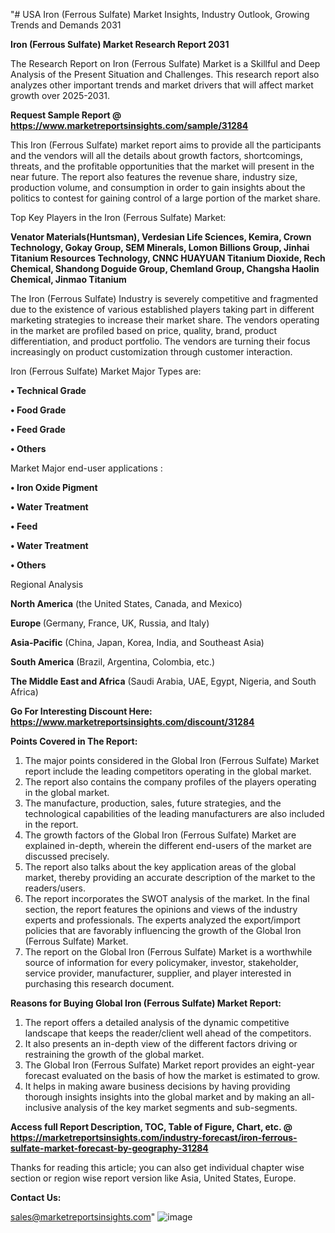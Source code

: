"# USA Iron (Ferrous Sulfate) Market Insights, Industry Outlook, Growing Trends and Demands 2031

<strong>Iron (Ferrous Sulfate) Market Research Report 2031</strong>

The Research Report on Iron (Ferrous Sulfate) Market is a Skillful and Deep Analysis of the Present Situation and Challenges. This research report also analyzes other important trends and market drivers that will affect market growth over 2025-2031.

<strong>Request Sample Report @ <a href=https://www.marketreportsinsights.com/sample/31284>https://www.marketreportsinsights.com/sample/31284</a></strong>

This Iron (Ferrous Sulfate) market report aims to provide all the participants and the vendors will all the details about growth factors, shortcomings, threats, and the profitable opportunities that the market will present in the near future. The report also features the revenue share, industry size, production volume, and consumption in order to gain insights about the politics to contest for gaining control of a large portion of the market share.

Top Key Players in the Iron (Ferrous Sulfate) Market:

<strong>Venator Materials(Huntsman), Verdesian Life Sciences, Kemira, Crown Technology, Gokay Group, SEM Minerals, Lomon Billions Group, Jinhai Titanium Resources Technology, CNNC HUAYUAN Titanium Dioxide, Rech Chemical, Shandong Doguide Group, Chemland Group, Changsha Haolin Chemical, Jinmao Titanium</strong>

The Iron (Ferrous Sulfate) Industry is severely competitive and fragmented due to the existence of various established players taking part in different marketing strategies to increase their market share. The vendors operating in the market are profiled based on price, quality, brand, product differentiation, and product portfolio. The vendors are turning their focus increasingly on product customization through customer interaction.

Iron (Ferrous Sulfate) Market Major Types are:

<strong>• Technical Grade

• Food Grade

• Feed Grade

• Others</strong>

Market Major end-user applications :

<strong>• Iron Oxide Pigment

• Water Treatment

• Feed

• Water Treatment

• Others</strong>

Regional Analysis

</u><strong><b>North America</b></strong> (the United States, Canada, and Mexico)

<strong><b>Europe </b></strong>(Germany, France, UK, Russia, and Italy)

<strong><b>Asia-Pacific</b></strong> (China, Japan, Korea, India, and Southeast Asia)

<strong><b>South America</b></strong> (Brazil, Argentina, Colombia, etc.)

<strong><b>The Middle East and Africa</b></strong> (Saudi Arabia, UAE, Egypt, Nigeria, and South Africa)

<strong>Go For Interesting Discount Here: <a href=https://www.marketreportsinsights.com/discount/31284>https://www.marketreportsinsights.com/discount/31284</a></strong>

<strong>Points Covered in The Report:</strong>
<ol>
  <li>The major points considered in the Global Iron (Ferrous Sulfate) Market report include the leading competitors operating in the global market.</li>
  <li>The report also contains the company profiles of the players operating in the global market.</li>
  <li>The manufacture, production, sales, future strategies, and the technological capabilities of the leading manufacturers are also included in the report.</li>
  <li>The growth factors of the Global Iron (Ferrous Sulfate) Market are explained in-depth, wherein the different end-users of the market are discussed precisely.</li>
  <li>The report also talks about the key application areas of the global market, thereby providing an accurate description of the market to the readers/users.</li>
  <li>The report incorporates the SWOT analysis of the market. In the final section, the report features the opinions and views of the industry experts and professionals. The experts analyzed the export/import policies that are favorably influencing the growth of the Global Iron (Ferrous Sulfate) Market.</li>
  <li>The report on the Global Iron (Ferrous Sulfate) Market is a worthwhile source of information for every policymaker, investor, stakeholder, service provider, manufacturer, supplier, and player interested in purchasing this research document.</li>
</ol>
<strong>Reasons for Buying Global Iron (Ferrous Sulfate) Market Report:</strong>

<ol>
  <li>The report offers a detailed analysis of the dynamic competitive landscape that keeps the reader/client well ahead of the competitors.</li>
  <li>It also presents an in-depth view of the different factors driving or restraining the growth of the global market.</li>
  <li>The Global Iron (Ferrous Sulfate) Market report provides an eight-year forecast evaluated on the basis of how the market is estimated to grow.</li>
  <li>It helps in making aware business decisions by having providing thorough insights insights into the global market and by making an all-inclusive analysis of the key market segments and sub-segments.</li>
</ol>
<strong>Access full Report Description, TOC, Table of Figure, Chart, etc. @ <a href=https://marketreportsinsights.com/industry-forecast/iron-ferrous-sulfate-market-forecast-by-geography-31284>https://marketreportsinsights.com/industry-forecast/iron-ferrous-sulfate-market-forecast-by-geography-31284</a></strong>


Thanks for reading this article; you can also get individual chapter wise section or region wise report version like Asia, United States, Europe.

<strong>Contact Us:</strong>

sales@marketreportsinsights.com"
![image](https://github.com/user-attachments/assets/45fa981b-d5ba-4186-8dc8-655c3e5bf51e)
